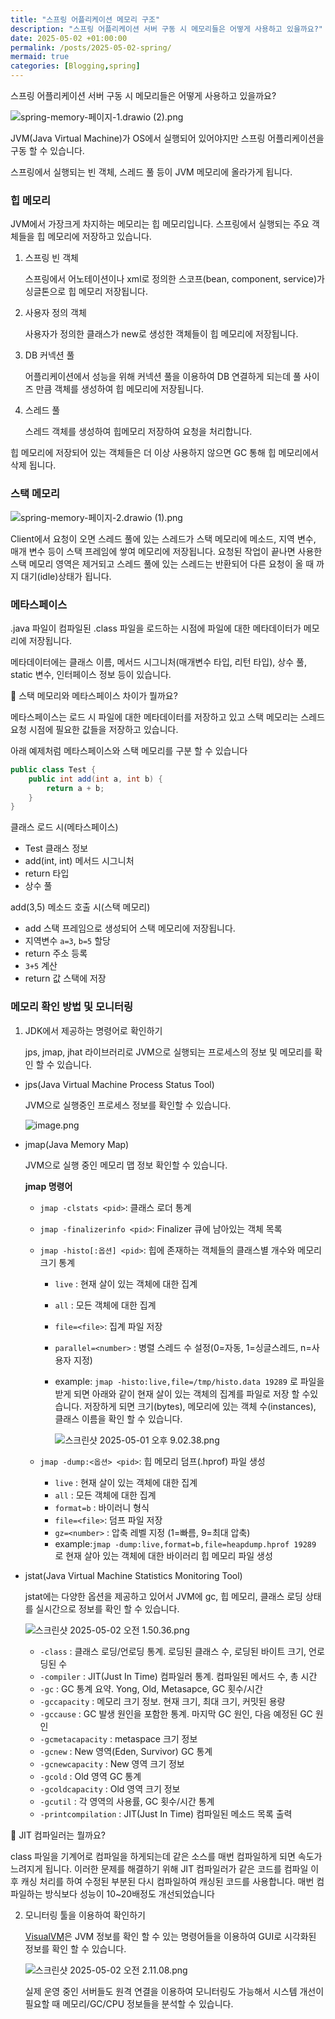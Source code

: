 ```yaml
---
title: "스프링 어플리케이션 메모리 구조"
description: "스프링 어플리케이션 서버 구동 시 메모리들은 어떻게 사용하고 있을까요?"
date: 2025-05-02 +01:00:00
permalink: /posts/2025-05-02-spring/
mermaid: true
categories: [Blogging,spring]
---
```

스프링 어플리케이션 서버 구동 시 메모리들은 어떻게 사용하고 있을까요?

![spring-memory-페이지-1.drawio (2).png](/assets/img/spring/2025-05-02-spring-01.png)

JVM(Java Virtual Machine)가 OS에서 실행되어 있어야지만 스프링 어플리케이션을 구동 할 수 있습니다.

스프링에서 실행되는 빈 객체, 스레드 풀 등이 JVM 메모리에 올라가게 됩니다.

### 힙 메모리

JVM에서 가장크게 차지하는 메모리는 힙 메모리입니다. 스프링에서 실행되는 주요 객체들을 힙 메모리에 저장하고 있습니다.

1. 스프링 빈 객체

   스프링에서 어노테이션이나 xml로 정의한 스코프(bean, component, service)가 싱글톤으로 힙 메모리 저장됩니다.

2. 사용자 정의 객체

   사용자가 정의한 클래스가 new로 생성한 객체들이 힙 메모리에 저장됩니다.

3. DB 커넥션 풀

   어플리케이션에서 성능을 위해 커넥션 풀을 이용하여 DB 연결하게 되는데 풀 사이즈 만큼 객체를 생성하여 힙 메모리에 저장됩니다.

4. 스레드 풀

   스레드 객체를 생성하여 힙메모리 저장하여 요청을 처리합니다.


힙 메모리에 저장되어 있는 객체들은 더 이상 사용하지 않으면 GC 통해 힙 메모리에서 삭제 됩니다.

### 스택 메모리

![spring-memory-페이지-2.drawio (1).png](/assets/img/spring/2025-05-02-spring-02.png)

Client에서 요청이 오면 스레드 풀에 있는 스레드가 스택 메모리에 메소드, 지역 변수, 매개 변수 등이 스택 프레임에 쌓여 메모리에 저장됩니다. 요청된 작업이 끝나면 사용한 스택 메모리 영역은 제거되고 스레드 풀에 있는 스레드는 반환되어 다른 요청이 올 때 까지 대기(idle)상태가 됩니다.

### 메타스페이스

.java 파일이 컴파일된 .class 파일을 로드하는 시점에 파일에 대한 메타데이터가 메모리에 저장됩니다.

메타데이터에는 클래스 이름, 메서드 시그니처(매개변수 타입, 리턴 타입), 상수 풀, static 변수, 인터페이스 정보 등이 있습니다.

🤔 스택 메모리와 메타스페이스 차이가 뭘까요?

메타스페이스는 로드 시 파일에 대한 메타데이터를 저장하고 있고 스택 메모리는 스레드 요청 시점에 필요한 값들을 저장하고 있습니다.

아래 예제처럼 메타스페이스와 스택 메모리를 구분 할 수 있습니다

```java
public class Test {
    public int add(int a, int b) {
        return a + b;
    }
}
```

클래스 로드 시(메타스페이스)

- Test 클래스 정보
- add(int, int) 메서드 시그니처
- return 타입
- 상수 풀

add(3,5) 메소드 호출 시(스택 메모리)

- add 스택 프레임으로 생성되어 스택 메모리에 저장됩니다.
- 지역변수 `a=3`, `b=5` 할당
- return 주소 등록
- `3+5` 계산
- return 값 스택에 저장

### 메모리 확인 방법 및 모니터링

1. JDK에서 제공하는 명령어로 확인하기

   jps, jmap, jhat 라이브러리로 JVM으로 실행되는 프로세스의 정보 및 메모리를 확인 할 수 있습니다.

  - jps(Java Virtual Machine Process Status Tool)

    JVM으로 실행중인 프로세스 정보를 확인할 수 있습니다.

    ![image.png](/assets/img/spring/2025-05-02-spring-03.png)

  - jmap(Java Memory Map)

    JVM으로 실행 중인 메모리 맵 정보 확인할 수 있습니다.

    **jmap 명령어**

    - `jmap -clstats <pid>`: 클래스 로더 통계
    - `jmap -finalizerinfo <pid>`:  Finalizer 큐에 남아있는 객체 목록
    - `jmap -histo[:옵션] <pid>`: 힙에 존재하는 객체들의 클래스별 개수와 메모리 크기 통계
      - `live` : 현재 살이 있는 객체에 대한 집계
      - `all` : 모든 객체에 대한 집계
      - `file=<file>`: 집계 파일 저장
      - `parallel=<number>` :  병렬 스레드 수 설정(0=자동, 1=싱글스레드, n=사용자 지정)
      - example: `jmap -histo:live,file=/tmp/histo.data 19289` 로 파일을 받게 되면 아래와 같이 현재 살이 있는 객체의 집계를 파일로 저장 할 수있습니다. 저장하게 되면 크기(bytes), 메모리에 있는 객체 수(instances), 클래스 이름을 확인 할 수 있습니다.

        ![스크린샷 2025-05-01 오후 9.02.38.png](/assets/img/spring/2025-05-02-spring-04.png)

    - `jmap -dump:<옵션> <pid>`:  힙 메모리 덤프(.hprof) 파일 생성
      - `live` : 현재 살이 있는 객체에 대한 집계
      - `all` : 모든 객체에 대한 집계
      - `format=b` : 바이러니 형식
      - `file=<file>`: 덤프 파일 저장
      - `gz=<number>` : 압축 레벨 지정 (1=빠름, 9=최대 압축)
      - example:`jmap -dump:live,format=b,file=heapdump.hprof 19289` 로 현재 살아 있는 객체에 대한 바이러리 힙 메모리 파일 생성
  - jstat(Java Virtual Machine Statistics Monitoring Tool)

    jstat에는 다양한 옵션을 제공하고 있어서 JVM에 gc, 힙 메모리, 클래스 로딩 상태를 실시간으로 정보를 확인 할 수 있습니다.

    ![스크린샷 2025-05-02 오전 1.50.36.png](/assets/img/spring/2025-05-02-spring-05.png)

    - `-class` : 클래스 로딩/언로딩 통계. 로딩된 클래스 수, 로딩된 바이트 크기, 언로딩된 수
    - `-compiler` : JIT(Just In Time) 컴파일러 통계. 컴파일된 메서드 수, 총 시간
    - `-gc` : GC 통계 요약. Yong, Old, Metasapce, GC 횟수/시간
    - `-gccapacity` : 메모리 크기 정보. 현재 크기, 최대 크기, 커밋된 용량
    - `-gccause` : GC 발생 원인을 포함한 통계. 마지막 GC 원인, 다음 예정된 GC 원인
    - `-gcmetacapacity` : metaspace 크기 정보
    - `-gcnew` : New 영역(Eden, Survivor) GC 통계
    - `-gcnewcapacity` : New 영역 크기 정보
    - `-gcold` : Old 영역 GC 통계
    - `-gcoldcapacity` : Old 영역 크기 정보
    - `-gcutil` : 각 영역의 사용률, GC 횟수/시간 통계
    - `-printcompilation` : JIT(Just In Time) 컴파일된 메소드 목록 출력

   🤔 JIT 컴파일러는 뭘까요?

   class 파일을 기계어로 컴파일을 하게되는데 같은 소스를 매번 컴파일하게 되면 속도가 느려지게 됩니다. 이러한 문제를 해결하기 위해 JIT 컴파일러가 같은 코드를 컴파일 이후 캐싱 처리를 하여 수정된 부분된 다시 컴파일하여 캐싱된 코드를 사용합니다. 매번 컴파일하는 방식보다 성능이 10~20배정도 개선되었습니다

2. 모니터링 툴을 이용하여 확인하기

   [VisualVM](https://visualvm.github.io/)은 JVM 정보를 확인 할 수 있는 명령어들을 이용하여 GUI로 시각화된 정보를 확인 할 수 있습니다.

   ![스크린샷 2025-05-02 오전 2.11.08.png](/assets/img/spring/2025-05-02-spring-06.png)

   실제 운영 중인 서버들도 원격 연결을 이용하여 모니터링도 가능해서 시스템 개선이 필요할 때 메모리/GC/CPU 정보들을 분석할 수 있습니다.
